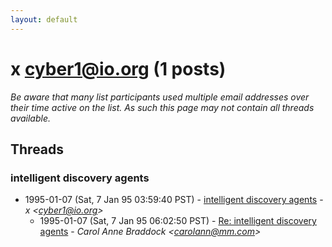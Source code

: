 ```yaml
---
layout: default
---
```


# x <cyber1@io.org> (1 posts)

_Be aware that many list participants used multiple email addresses over their time active on the list. As such this page may not contain all threads available._

## Threads

### intelligent discovery agents
+ 1995-01-07 (Sat, 7 Jan 95 03:59:40 PST) - [intelligent discovery agents](/archive/1995/01/1920e00e8e520390c47398d18b00eb592b0f7496dbf5487cb341e59516de4e33) - _x \<cyber1@io.org\>_
  + 1995-01-07 (Sat, 7 Jan 95 06:02:50 PST) - [Re: intelligent discovery agents](/archive/1995/01/58207fc34fba354fca92c936c22ebeb52ccb76317ff39344a86cad3aa835228d) - _Carol Anne Braddock  \<carolann@mm.com\>_

